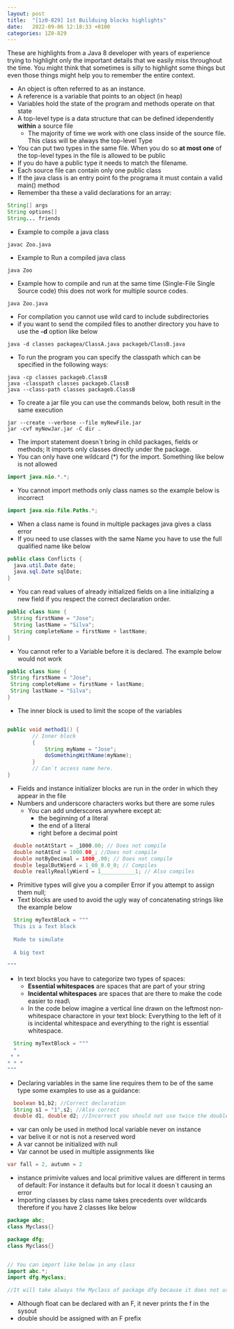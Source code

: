 ```yaml
---
layout: post
title:  "[1z0-829] 1st Builduing blocks highlights"
date:   2022-09-06 12:18:33 +0100
categories: 1Z0-829
---
```


These are highlights from a Java 8 developer with years of experience trying to highlight only the important details that we easily miss throughout the time.
You might think that sometimes is silly to highlight some things but even those things might help you to remember the entire context.

* An object is often referred to as an instance.
* A reference is a variable that points to an object (in heap)
* Variables hold the state of the program and methods operate on that state
* A top-level type is a data structure that can be defined idependently **within** a source file
  * The majority of time we work with one class inside of the source file. This class will be always the top-level Type
* You can put two types in the same file. When you do so **at most one** of the top-level types in the file is allowed to be public
* If you do have a public type it needs to match the filename.
* Each source file can contain only one public class
* If the java class is an entry point fo the programa it must contain a valid main() method
* Remember tha these a valid declarations for an array:
```java
String[] args
String options[]
String... friends
```
* Example to compile a java class
```shell
javac Zoo.java
```
* Example to Run a compiled java class
```shell
java Zoo
```
* Example how to compile and run at the same time (Single-File Single Source code) this does not work for multiple source codes.
```shell
java Zoo.java
```
* For compilation you cannot use wild card to include subdirectories
* if you want to send the compiled files to another directory you have to use the **-d** option like below
```shell
java -d classes packagea/ClassA.java packageb/ClassB.java
```
* To run the program you can specify the classpath which can be specified in the following ways:
```shell
java -cp classes packageb.ClassB
java -classpath classes packageb.ClassB
java --class-path classes packageb.ClassB
```
* To create a jar file you can use the commands below, both result in the same execution
```shell
jar --create --verbose --file myNewFile.jar
jar -cvf myNewJar.jar -C dir .
```

* The import statement doesn`t bring in child packages, fields or methods; It imports only classes directly under the package.
* You can only have one wildcard (*) for the import. Something like below is not allowed
```java
import java.nio.*.*;
```
* You cannot import methods only class names so the example below is incorrect
```java
import java.nio.file.Paths.*;
```
* When a class name is found in multiple packages java gives a class error
* If you need to use classes with the same Name you have to use the full qualified name like below
```java
public class Conflicts {
  java.util.Date date;
  java.sql.Date sqlDate;
}
```
* You can read values of already initialized fields on a line initializing a new field if you respect the correct declaration order.
```java
public class Name {
  String firstName = "Jose";
  String lastName = "Silva";
  String completeName = firstName + lastName;
}
```
* You cannot refer to a Variable before it is declared. The example below would not work
 ```java
public class Name {
  String firstName = "Jose";
  String completeName = firstName + lastName;
  String lastName = "Silva";
}
```
* The inner block is used to limit the scope of the variables
```java

public void method1() {
        // Inner block
        {
            String myName = "Jose";
            doSomethingWithName(myName);
        }    
        // Can`t access name here.
}

```

* Fields and instance initializer blocks are run in the order in which they appear in the file
* Numbers and underscore characters works but there are some rules
  * You can add underscores anywhere except at:
    * the beginning of a literal
    * the end of a literal
    * right before a decimal point

```java
  double notAtStart = _1000.00; // Does not compile
  double notAtEnd = 1000.00_; //Does not compile
  double notByDecimal = 1000_.00; // Does not compile
  double legalButWierd = 1_00_0.0_0; // Compiles
  double reallyReallyWierd = 1___________1; // Also compiles  
```
* Primitive types will give you a compiler Error if you attempt to assign them null;
* Text blocks are used to avoid the ugly way of concatenating strings like the example below

```java
  String myTextBlock = """
  This is a Text block
  
  Made to simulate
  
  A big text
  
"""  
```

* In text blocks you have to categorize two types of spaces:
  * **Essential whitespaces** are spaces that are part of your string
  * **Incidental whitespaces** are spaces that are there to make the code easier to read\
  * In the code below imagine a vertical line drawn on the leftmost non-whitespace charactore in your text block: Everything to the left of it is incidental whitespace and everything to the right is essential whitespace.

```java
  String myTextBlock = """
  *
 * *
* * *  
"""  
```

* Declaring variables in the same line requires them to be of the same type some examples to use as a guidance:

```java
  boolean b1,b2; //Correct declaration
  String s1 = "1",s2; //Also correct
  double d1, double d2; //Incorrect you should not use twice the double , will no compile
```

* var can only be used in method local variable never on instance
* var belive it or not is not a reserved word
* A var cannot be initialized with null
* Var cannot be used in multiple assignments like
```java
var fall = 2, autumn = 2
```
* instance primivite values and local primitive values are different in terms of default: For instance it defaults but for local it doesn`t causing an error
* Importing classes by class name takes precedents over wildcards therefore if you have 2 classes like below
```java
package abc;
class Myclass{}

package dfg;
class Myclass{}


// You can import like below in any class
import abc.*;
import dfg.Myclass;

//It will take always the Myclass of package dfg because it does not use wildcard


```

* Although float can be declared with an F, it never prints the f in the sysout
* double should be assigned with an F prefix
